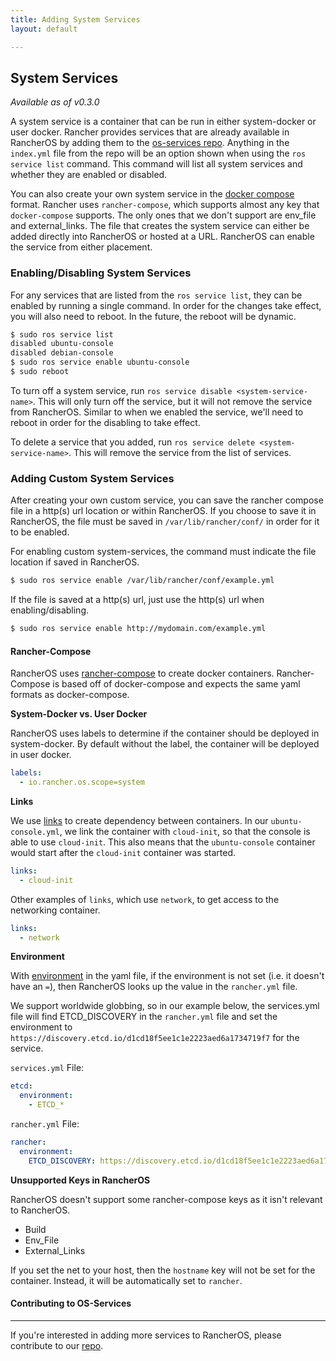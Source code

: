 ```yaml
---
title: Adding System Services
layout: default

---
```


## System Services

_Available as of v0.3.0_

A system service is a container that can be run in either system-docker or user docker. Rancher provides services that are already available in RancherOS by adding them to the [os-services repo](https://github.com/rancherio/os-services). Anything in the `index.yml` file from the repo will be an option shown when using the `ros service list` command. This command will list all system services and whether they are enabled or disabled.

You can also create your own system service in the [docker compose](https://docs.docker.com/compose/) format. Rancher uses `rancher-compose`, which supports almost any key that `docker-compose` supports. The only ones that we don't support are env_file and external_links. The file that creates the system service can either be added directly into RancherOS or hosted at a URL. RancherOS can enable the service from either placement.


### Enabling/Disabling System Services

For any services that are listed from the `ros service list`, they can be enabled by running a single command. In order for the changes take effect, you will also need to reboot. In the future, the reboot will be dynamic.

```bash
$ sudo ros service list
disabled ubuntu-console
disabled debian-console
$ sudo ros service enable ubuntu-console
$ sudo reboot
```

To turn off a system service, run `ros service disable <system-service-name>`. This will only turn off the service, but it will not remove the service from RancherOS. Similar to when we enabled the service, we'll need to reboot in order for the disabling to take effect.

To delete a service that you added, run `ros service delete <system-service-name>`. This will remove the service from the list of services.

### Adding Custom System Services

After creating your own custom service, you can save the rancher compose file in a http(s) url location or within RancherOS. If you choose to save it in RancherOS, the file must be saved in `/var/lib/rancher/conf/` in order for it to be enabled. 

For enabling custom system-services, the command must indicate the file location if saved in RancherOS.

```bash
$ sudo ros service enable /var/lib/rancher/conf/example.yml
```

If the file is saved at a http(s) url, just use the http(s) url when enabling/disabling.

```bash
$ sudo ros service enable http://mydomain.com/example.yml
```

#### Rancher-Compose 

RancherOS uses [rancher-compose](https://github.com/rancherio/rancher-compose) to create docker containers. Rancher-Compose is based off of docker-compose and expects the same yaml formats as docker-compose.

**System-Docker vs. User Docker**

RancherOS uses labels to determine if the container should be deployed in system-docker. By default without the label, the container will be deployed in user docker.

```yaml
labels:
  - io.rancher.os.scope=system
```

**Links**

We use [links](https://docs.docker.com/compose/yml/#links) to create dependency between containers. In our `ubuntu-console.yml`, we link the container with `cloud-init`, so that the console is able to use `cloud-init`. This also means that the `ubuntu-console` container would start after the `cloud-init` container was started.

```yaml
links:
  - cloud-init
```

Other examples of `links`, which use `network`, to get access to the networking container.

```yaml
links:
  - network
```

**Environment**

With [environment](https://docs.docker.com/compose/yml/#environment) in the yaml file, if the environment is not set (i.e. it doesn't have an `=`), then RancherOS looks up the value in the `rancher.yml` file. 

We support worldwide globbing, so in our example below, the services.yml file will find ETCD_DISCOVERY in the `rancher.yml` file and set the environment to `https://discovery.etcd.io/d1cd18f5ee1c1e2223aed6a1734719f7` for the service. 

`services.yml` File:

```yaml
etcd:
  environment:
    - ETCD_*
```

`rancher.yml` File:

```yaml
rancher:
  environment:
    ETCD_DISCOVERY: https://discovery.etcd.io/d1cd18f5ee1c1e2223aed6a1734719f7
```

**Unsupported Keys in RancherOS**

RancherOS doesn't support some rancher-compose keys as it isn't relevant to RancherOS.

* Build 
* Env_File
* External_Links

If you set the net to your host, then the `hostname` key will not be set for the container. Instead, it will be automatically set to `rancher`.

#### Contributing to OS-Services
---
If you're interested in adding more services to RancherOS, please contribute to our [repo](https://github.com/rancherio/os-services). 

<br>
<br>
